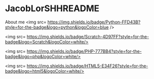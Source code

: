 # JacobLorSHHREADME
About me
<img src= https://img.shields.io/badge/Python-FFD43B?style=for-the-badge&logo=python&logoColor=blue />

<img src= https://img.shields.io/badge/Scratch-4D97FF?style=for-the-badge&logo=Scratch&logoColor=white/>

<img src= https://img.shields.io/badge/PHP-777BB4?style=for-the-badge&logo=php&logoColor=white/>

<img src= https://img.shields.io/badge/HTML5-E34F26?style=for-the-badge&logo=html5&logoColor=white/>
